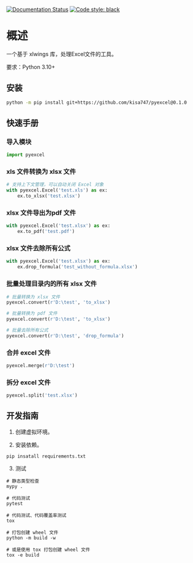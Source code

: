 [![Documentation Status](https://readthedocs.org/projects/kisa747/badge/?version=latest)](https://kisa747.readthedocs.io/zh_CN/latest/?badge=latest)
[![Code style: black](https://img.shields.io/badge/code%20style-black-000000.svg)](https://github.com/psf/black)

# 概述

一个基于 xlwings 库，处理Excel文件的工具。

要求：Python 3.10+

## 安装

```sh
python -m pip install git+https://github.com/kisa747/pyexcel@0.1.0
```

## 快速手册

### 导入模块

```python
import pyexcel
```

### xls 文件转换为 xlsx 文件

```python
# 支持上下文管理，可以自动关闭 Excel 对象
with pyexcel.Excel('test.xls') as ex:
    ex.to_xlsx('test.xlsx')
```

### xlsx 文件导出为pdf 文件

```python
with pyexcel.Excel('test.xlsx') as ex:
    ex.to_pdf('test.pdf')
```

### xlsx 文件去除所有公式

```python
with pyexcel.Excel('test.xlsx') as ex:
    ex.drop_formula('test_without_formula.xlsx')
```

### 批量处理目录内的所有 xlsx 文件

```python
# 批量转换为 xlsx 文件
pyexcel.convert(r'D:\test', 'to_xlsx')

# 批量转换为 pdf 文件
pyexcel.convert(r'D:\test', 'to_xlsx')

# 批量去除所有公式
pyexcel.convert(r'D:\test', 'drop_formula')
```

### 合并 excel 文件

```python
pyexcel.merge(r'D:\test')
```

### 拆分 excel 文件

```python
pyexcel.split('test.xlsx')
```

## 开发指南

1. 创建虚拟环境。

2. 安装依赖。

```shell
pip insatall requirements.txt
```

3. 测试

```shell
# 静态类型检查
mypy .

# 代码测试
pytest

# 代码测试、代码覆盖率测试
tox

# 打包创建 wheel 文件
python -m build -w

# 或是使用 tox 打包创建 wheel 文件
tox -e build
```
